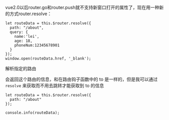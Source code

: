 vue2.0以后router.go和router.push就不支持新窗口打开的属性了，现在用一种新的方式router.resolve：


```
let routeData = this.$router.resolve({
  path: "/about",
  query: {
    name:'lei',
    age: 18,
    phoneNum:12345678901 
  }
});
window.open(routeData.href, '_blank');
```


解析指定的路由

会返回这个路由的信息，和在路由钩子函数中的 to 是一样的，但是我可以通过 `resolve` 来获取而不用去跳转才能获取到 to 的信息

```
let routeData = this.$router.resolve({
  path: "/about"
});

console.info(routeData);

```

